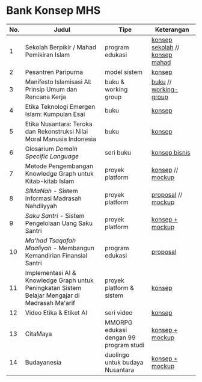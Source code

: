 # Bank Konsep MHS

| No. | Judul | Tipe | Keterangan |
| --- | ----- | ---- | ---------- |
| 1 | Sekolah Berpikir / Mahad Pemikiran Islam | program edukasi | [konsep sekolah](01-sekolah-berpikir/konsep-sekolah-berpikir.md) // [konsep mahad](https://gist.github.com/ekajogja/4bf170fe3485ca43ca51223ed9962edb) |
| 2 | Pesantren Paripurna | model sistem | [konsep](02-pesantren-paripurna/konsep-pesantren-paripurna.md) |
| 3 | Manifesto Islamisasi AI: Prinsip Umum dan Rencana Kerja | buku & working group | [buku](03-islamisasi-ai/konsep-manifesto-islamisasi-ai.md) // [working-group](03-islamisasi-ai/working-group-islamisasi-ai.md) |
| 4 | Etika Teknologi Emergen Islam: Kumpulan Esai | buku| [konsep](04-etika-teknologi-emergen-islam/konsep-buku-etika-teknologi-emergen-islam.md) |
| 5 | Etika Nusantara: Teroka dan Rekonstruksi Nilai Moral Manusia Indonesia | buku | [konsep](05-etika-nusantara/konsep-buku-etika-nusantara.md) |
| 6 | Glosarium *Domain Specific Language* | seri buku | [konsep bisnis](06-penerbitan-glosarium-dsl/konsep-bisnis-glosarium-dsl.md) |
| 7 | Metode Pengembangan Knowledge Graph untuk Kitab-kitab Islam | proyek platform | [konsep](07-knowledge-graph-kitab/konsep-pengembangan-kg-kitab.md) // [mockup](https://mahadsiber.github.io/mockup-kg-ulama.html) |
| 8 | *SIMaNah* - Sistem Informasi Madrasah Nahdliyyah | proyek platform | [proposal](08-sistem-informasi-madrasah-nahdliyah/konsep-simanah.md) // [mockup](08-sistem-informasi-madrasah-nahdliyah/simanah.html) |
| 9 | *Saku Santri* - Sistem Pengelolaan Uang Saku Santri | proyek platform | [konsep + mockup](https://jarinabi.github.io/) |
| 10 | *Ma'had Tsaqafah Maaliyah* - Membangun Kemandirian Finansial Santri | program edukasi | [proposal](10-workshop-literasi-finansial-santri/program-literasi-finansial-santri.md) |
| 11 | Implementasi AI & Knowledge Graph untuk Peningkatan Sistem Belajar Mengajar di Madrasah Ma'arif | proyek platform & sistem | [konsep](11-ai-knowledge-graph-maarif/konsep-ai-kg-untuk-madrasah-maarif.md) |
| 12 | Video Etika & Etiket AI | seri video | [konsep](12-video-etika-etiket-ai/konsep-seri-video-etika-etiket-ai.md) |
| 13 | CitaMaya | MMORPG edukasi dengan 99 program studi |[konsep + mockup](https://ekajogja.github.io/citamaya/mockup/index.html) |
| 14 | Budayanesia | duolingo untuk budaya Nusantara | [konsep + mockup](https://ekajogja.github.io/budayanesia/index.html) |